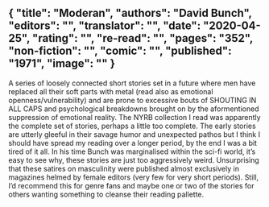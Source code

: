 {
 "title": "Moderan",
 "authors": "David Bunch",
 "editors": "",
 "translator": "",
 "date": "2020-04-25",
 "rating": "",
 "re-read": "",
 "pages": "352",
 "non-fiction": "",
 "comic": "",
 "published": "1971",
 "image": ""
}
---

A series of loosely connected short stories set in a future where men have replaced all their soft parts with metal (read also as emotional openness/vulnerability) and are prone to excessive bouts of SHOUTING IN ALL CAPS and psychological breakdowns brought on by the aformentioned suppression of emotional reality. The NYRB collection I read was apparently the complete set of stories, perhaps a little too complete. The early stories are utterly gleeful in their savage humor and unexpected pathos but I think I should have spread my reading over a longer period, by the end I was a bit tired of it all. In his time Bunch was marginalised within the sci-fi world, it’s easy to see why, these stories are just too aggressively weird. Unsurprising that these satires on masculinity were published almost exclusively in magazines helmed by female editors (very few for very short periods). Still, I’d recommend this for genre fans and maybe one or two of the stories for others wanting something to cleanse their reading pallette.